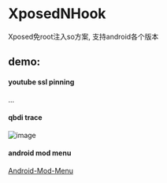 # XposedNHook

Xposed免root注入so方案, 支持android各个版本

## demo:

#### youtube ssl pinning
...

#### qbdi trace
![image](https://github.com/Mrack/XposedNHook/assets/15072171/87d14b94-736f-4511-bcc2-de14d331f6c4)

#### android mod menu
[Android-Mod-Menu](https://github.com/LGLTeam/Android-Mod-Menu/)

